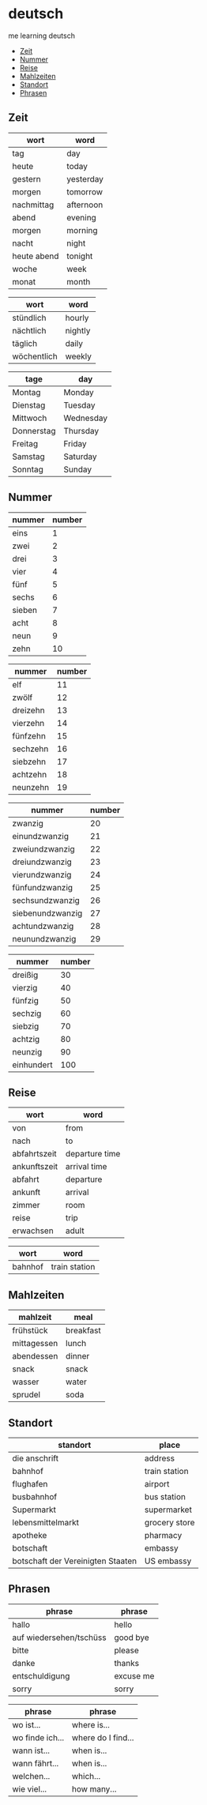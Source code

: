 # deutsch
me learning deutsch

* [Zeit](#zeit)
* [Nummer](#nummer)
* [Reise](#reise)
* [Mahlzeiten](#mahlzeiten)
* [Standort](#standort)
* [Phrasen](#phrasen)

## Zeit

wort | word
-----|-----
tag | day
heute | today
gestern | yesterday
morgen | tomorrow
nachmittag | afternoon
abend | evening
morgen | morning
nacht | night
heute abend | tonight
woche | week
monat | month

wort | word
-----|------
stündlich | hourly
nächtlich | nightly
täglich | daily
wöchentlich | weekly

tage | day
-----|----
Montag | Monday
Dienstag | Tuesday
Mittwoch | Wednesday
Donnerstag | Thursday
Freitag | Friday
Samstag | Saturday
Sonntag | Sunday


## Nummer

nummer | number
-------|-------
eins | 1
zwei | 2
drei | 3
vier | 4
fünf | 5
sechs | 6
sieben | 7
acht | 8
neun | 9
zehn | 10

nummer | number
-------|-------
elf | 11
zwölf | 12
dreizehn | 13
vierzehn | 14
fünfzehn | 15
sechzehn | 16
siebzehn | 17
achtzehn | 18
neunzehn | 19

nummer | number
-------|-------
zwanzig | 20
einundzwanzig | 21
zweiundzwanzig | 22
dreiundzwanzig | 23
vierundzwanzig | 24
fünfundzwanzig | 25
sechsundzwanzig | 26
siebenundzwanzig | 27
achtundzwanzig | 28
neunundzwanzig | 29

nummer | number
-------|-------
dreißig | 30
vierzig | 40
fünfzig | 50
sechzig | 60
siebzig | 70
achtzig | 80
neunzig | 90
einhundert | 100


## Reise

wort   | word
-------|-----
von    | from
nach   | to
abfahrtszeit | departure time
ankunftszeit | arrival time
abfahrt | departure
ankunft | arrival
zimmer | room
reise  | trip
erwachsen | adult

wort | word
-----|-----
bahnhof | train station

## Mahlzeiten

mahlzeit | meal
---------|-----
frühstück | breakfast
mittagessen | lunch
abendessen | dinner
snack | snack
wasser | water
sprudel | soda

## Standort

standort | place
---------|------
die anschrift | address
bahnhof | train station
flughafen | airport
busbahnhof | bus station
Supermarkt | supermarket
lebensmittelmarkt | grocery store
apotheke | pharmacy
botschaft | embassy
botschaft der Vereinigten Staaten | US embassy

## Phrasen

phrase | phrase
-------|-------
hallo | hello
auf wiedersehen/tschüss | good bye
bitte | please
danke | thanks
entschuldigung | excuse me
sorry | sorry 

phrase | phrase
-------|-------
wo ist...  | where is...
wo finde ich... | where do I find...
wann ist... | when is...
wann fährt... | when is...
welchen... | which...
wie viel... | how many...
